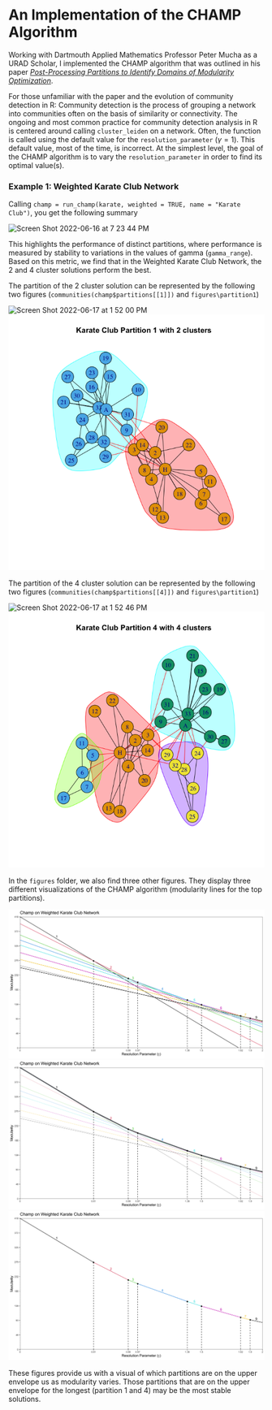 # An Implementation of the CHAMP Algorithm
Working with Dartmouth Applied Mathematics Professor Peter Mucha as a URAD Scholar, 
I implemented the CHAMP algorithm that was outlined in his paper 
[*Post-Processing Partitions to Identify Domains of Modularity Optimization*](https://www.mdpi.com/1999-4893/10/3/93).

For those unfamiliar with the paper and the evolution of community detection in R: Community detection is the process of grouping a network into communities often on the basis of similarity or connectivity. The ongoing and most common practice for community detection analysis in R is centered around calling ```cluster_leiden``` on a network. Often, the function is called using the default value for the ```resolution_parameter``` ($\gamma = 1$). This default value, most of the time, is incorrect. At the simplest level, the goal of the CHAMP algorithm is to vary the ```resolution_parameter``` in order to find its optimal value(s).


### Example 1: Weighted Karate Club Network
Calling ```champ = run_champ(karate, weighted = TRUE, name = "Karate Club")```, you get the following summary

<img width="697" alt="Screen Shot 2022-06-16 at 7 23 44 PM" src="https://user-images.githubusercontent.com/54069119/174203768-912a896c-9979-42cf-b99e-63a5ef9f35d0.png">

This highlights the performance of distinct partitions, where performance is measured by stability to variations in the values of gamma (```gamma_range```). Based on this metric, we find that in the Weighted Karate Club Network, the 2 and 4 cluster solutions perform the best.

The partition of the 2 cluster solution can be represented by the following two figures (```communities(champ$partitions[[1]])``` and ```figures\partition1```)

<img width="763" alt="Screen Shot 2022-06-17 at 1 52 00 PM" src="https://user-images.githubusercontent.com/54069119/174392590-ddcfbe77-d52d-449f-bfa6-d77ffe9d721e.png">
<img src="figures/partition1.png"/>

The partition of the 4 cluster solution can be represented by the following two figures (```communities(champ$partitions[[4]])``` and ```figures\partition1```)

<img width="754" alt="Screen Shot 2022-06-17 at 1 52 46 PM" src="https://user-images.githubusercontent.com/54069119/174392655-1751a5db-cc04-4a95-9ebb-8fb8b42b0b87.png">
<img src="figures/partition4.png"/>

In the ```figures``` folder, we also find three other figures. They display three different visualizations of the CHAMP algorithm (modularity lines for the top partitions).

<img src="figures/figure1.png"/>
<img src="figures/figure2.png"/>
<img src="figures/figure3.png"/>

These figures provide us with a visual of which partitions are on the upper envelope us as modularity varies. Those partitions that are on the upper envelope for the longest (partition 1 and 4) may be the most stable solutions.
